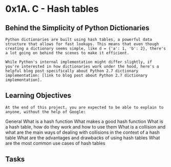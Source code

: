 # 0x1A. C - Hash tables

## Behind the Simplicity of Python Dictionaries

	Python dictionaries are built using hash tables, a powerful data structure that allows for fast lookups. This means that even though creating a dictionary seems simple, like d = {'a': 1, 'b': 2}, there's a lot going on behind the scenes to make it efficient.

	While Python's internal implementation might differ slightly, if you're interested in how dictionaries work under the hood, here's a helpful blog post specifically about Python 2.7 dictionary implementation: [link to blog post about Python 2.7 dictionary implementation].
	
## Learning Objectives
	At the end of this project, you are expected to be able to explain to anyone, without the help of Google:

General
	What is a hash function
	What makes a good hash function
	What is a hash table, how do they work and how to use them
	What is a collision and what are the main ways of dealing with collisions in the context of a hash table
	What are the advantages and drawbacks of using hash tables
	What are the most common use cases of hash tables
	
## Tasks
